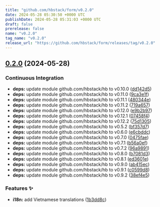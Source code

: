 ```yaml
---
title: "github.com/hbstack/form/v0.2.0"
date: 2024-05-28 05:30:50 +0000 UTC
publishDate: 2024-05-28 05:31:03 +0000 UTC
draft: false
prerelease: false
name: "v0.2.0"
tag_name: "v0.2.0"
release_url: "https://github.com/hbstack/form/releases/tag/v0.2.0"
---
```


## [0.2.0](https://github.com/hbstack/form/compare/v0.1.1...v0.2.0) (2024-05-28)


### Continuous Integration

* **deps:** update module github.com/hbstack/hb to v0.10.0 ([dd142d5](https://github.com/hbstack/form/commit/dd142d52db2c6131fe98fcda5199481644a11d20))
* **deps:** update module github.com/hbstack/hb to v0.11.0 ([9ca3e1f](https://github.com/hbstack/form/commit/9ca3e1fd6f715e187c713a67211f4ef021f80405))
* **deps:** update module github.com/hbstack/hb to v0.11.1 ([480344e](https://github.com/hbstack/form/commit/480344e935fd3e5bd6cf277bdb952fef47c81566))
* **deps:** update module github.com/hbstack/hb to v0.11.2 ([719a657](https://github.com/hbstack/form/commit/719a65787d031dc69d543294af16a1f56575c223))
* **deps:** update module github.com/hbstack/hb to v0.12.0 ([e9b2b97](https://github.com/hbstack/form/commit/e9b2b972a3c56d15625cab1aeacec50a0bbdfe5d))
* **deps:** update module github.com/hbstack/hb to v0.12.1 ([07458f4](https://github.com/hbstack/form/commit/07458f4d0946b82b6689d236c0aee0c06ff8cb76))
* **deps:** update module github.com/hbstack/hb to v0.12.2 ([75d1305](https://github.com/hbstack/form/commit/75d1305acdf93978d6dd462996dbf55d34711fe2))
* **deps:** update module github.com/hbstack/hb to v0.5.2 ([bf357d7](https://github.com/hbstack/form/commit/bf357d79cdd7acbd369854cb24a1765d1271a25e))
* **deps:** update module github.com/hbstack/hb to v0.6.0 ([e6cbddc](https://github.com/hbstack/form/commit/e6cbddc5c275f9c7784b84a34e6bb59a603634ec))
* **deps:** update module github.com/hbstack/hb to v0.7.0 ([0475fae](https://github.com/hbstack/form/commit/0475fae5aaa7920663f4090712d1a655de41f8e4))
* **deps:** update module github.com/hbstack/hb to v0.7.1 ([b56a0ef](https://github.com/hbstack/form/commit/b56a0ef98778a84b93159f14df87ebc16365b3a0))
* **deps:** update module github.com/hbstack/hb to v0.7.2 ([96a9891](https://github.com/hbstack/form/commit/96a9891c543ad68f7a4f821604408249a7b7071a))
* **deps:** update module github.com/hbstack/hb to v0.8.0 ([b7081d3](https://github.com/hbstack/form/commit/b7081d36463983a94dc748e971e69d87e6245adc))
* **deps:** update module github.com/hbstack/hb to v0.8.1 ([ed3601e](https://github.com/hbstack/form/commit/ed3601e557afd1ca74490e9046de413e3a6ac339))
* **deps:** update module github.com/hbstack/hb to v0.9.0 ([ab415ec](https://github.com/hbstack/form/commit/ab415eca9ab70916d105bc778597647fec8c1f96))
* **deps:** update module github.com/hbstack/hb to v0.9.1 ([c0599d8](https://github.com/hbstack/form/commit/c0599d8eb3ed56267db9016fa08420315d4bcca7))
* **deps:** update module github.com/hbstack/hb to v0.9.2 ([38ef4e5](https://github.com/hbstack/form/commit/38ef4e5d26e1b92a66a4dda3e26247acae726eb0))


### Features ✨

* **i18n:** add Vietnamese translations ([1b3dd8c](https://github.com/hbstack/form/commit/1b3dd8c4ae6680fb5c96fc5a0b6e080bebdb8fac))
